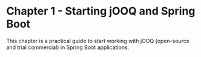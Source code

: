 # Chapter 1 - Starting jOOQ and Spring Boot

This chapter is a practical guide to start working with jOOQ (open-source and trial commercial) in Spring Boot applications.

